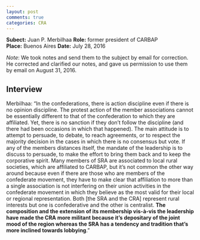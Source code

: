 ```yaml
---
layout: post
comments: true
categories: CRA
---
```


**Subect:** Juan P. Merbilhaa 
**Role:** former president of CARBAP  
**Place:** Buenos Aires 
**Date:** July 28, 2016 

*Note*: We took notes and send them to the subject by email for correction. He corrected and clarified our notes, and gave us permission to use them by email on August 31, 2016.


## Interview

Merbilhaa: “In the confederations, there is action discipline even if there is no opinion discipline. The protest action of the member associations cannot be essentially different to that of the confederation to which they are affiliated. Yet, there is no sanction if they don’t follow the discipline (and there had been occasions in which that happened). The main attitude is to attempt to persuade, to debate, to reach agreements, or to respect the majority decision in the cases in which there is no consensus but vote. If any of the members distances itself, the mandate of the leadership is to discuss to persuade, to make the effort to bring them back and to keep the corporative spirit. Many members of SRA are associated to local rural societies, which are affiliated to CARBAP, but it’s not common the other way around because even if there are those who are members of the confederate movement, they have to make clear that affiliation to more than a single association is not interfering on their union activities in the confederate movement in which they believe as the most valid for their local or regional representation. Both [the SRA and the CRA] represent rural interests but one is confederative and the other is centralist. **The composition and the extension of its membership vis-à-vis the leadership have made the CRA more militant because it’s depositary of the joint mood of the region whereas the SRA has a tendency and tradition that’s more inclined towards lobbying**.”

